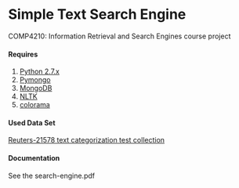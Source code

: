 Simple Text Search Engine
=====

COMP4210: Information Retrieval and Search Engines course project

#### Requires
1. [Python 2.7.x](http://www.python.org/)
2. [Pymongo](http://api.mongodb.org/python/current/installation.html)
3. [MongoDB](http://www.mongodb.org/)
4. [NLTK](http://nltk.org/)
5. [colorama ](https://pypi.python.org/pypi/colorama)

#### Used Data Set
[Reuters-21578 text categorization test collection](http://www.daviddlewis.com/resources/testcollections/reuters21578/)

#### Documentation
See the search-engine.pdf
